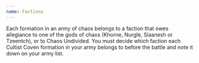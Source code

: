 ```yaml
---
name: Factions
---
```

Each formation in an army of chaos belongs to a faction that owes allegiance to one of the gods of chaos (Khorne, Nurgle, Slaanesh or Tzeentch), or to Chaos Undivided. You must decide which faction each Cultist Coven formation in your army belongs to before the battle and note it down on your army list.
